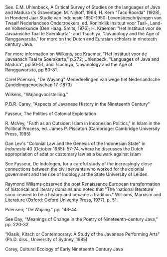 See. E.M. Uhlenbeck, A Critical Survey of Studies on the languages of Java and Madura ('s Graventage: M. Nijhoff, 1964; H. Kern "Taco Roorda" (1928), in Honderd Jaar Studie van Indonesie 1850-1950: Levensbeschrijvingen van Twaalf Nederlandseo Onderzoekers, ed. Koninklijk Insituut voor Taal-, Land- en Volkenkunde (Den Haag: Smits, 1976); H. Kraemer: "Het Instituut voor de Javaansche Taal te Soerakarta"; and Tsuchiya, "Javanology and the Age of Ranggawarsita," for more on the Dutch and Eurasian scholars in nineteeth century Java.

For more information on Wilkens, see Kraemer, "Het Instituut voor de Javaansch Taal te Soerakarta," p.272; Uhlenbeck, "Languages of Java and Madura", pp.50-51; and Tsuchiya, "Javanology and the Age of Ranggawarsita, pp 80-81.

Carel Poensen, "De Wayang" Mededeelingen van wege het Nederlandsche Zandelinggenootschap 17 (1873)

Wilkens, "Wajangvoorstelling."

P.B.R. Carey, "Aspects of Javanese History in the Nineteenth Century"

Fasseur, The Politics of Colonial Exploitation

R. McVey, "Faith as an Outsider: Islam in Indonesian Politics," in Islam in the Political Process, ed. James P. Piscatori (Cambridge: Cambridge University Press, 1985)

Dan Lev's "Colonial Law and the Genesis of the Indonesian State" in _Indonesia_ 40 (October 1985): 57-74, where he discusses the Dutch appropriation of adat or customary law as a bulwark against Islam

See Fasseur, De Indologen, for a careful study of the increasingly close connections between the civil servants who worked for the colonial government and the rise of Indology at the State University of Leiden.

Raymond Willams observed the post Renaissance European transformation of historical and literary domains and noted that "The 'national literature' soon ceased to be a history and became a tradition." Williams, Marxism and Literature (Oxford: Oxford Univerity Press, 1977), p. 51.

Poensen, "De Wajang." pp. 143-44

See Day, “Meanings of Change in the Poetry of Nineteenth-century Java,” pp. 220-32


“Klasik, Kitsch or Contemporary: A Study of the Javanese Performing Arts” (Ph.D. diss., University of Sydney, 1985)

Carey, Cultural Ecology of Early Nineteenth Century Java
